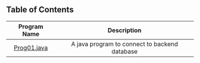 ## Table of Contents
| Program Name                  | Description                                 |
| :---------------------------: | :-----------------------------------------: |
|[Prog01.java](Prog01.java)     |A java program to connect to backend database|
